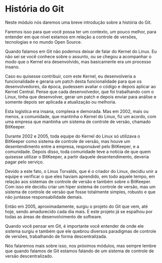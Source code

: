 # História do Git

Neste módulo nós daremos uma breve introdução sobre a história do Git.

Faremos isso para que você possa ter um contexto, um pouco melhor, para entender em que nível estamos em relação a controle de versões, tecnologias e no mundo Open Source.

Quando falamos em Git não podemos deixar de falar do Kernel do Linux. Eu não sei se você conhece sobre o assunto, ou se chegou a acompanhar o modo que o Kernel era desenvolvido, mas basicamente era um processo insano.

Caso eu quisesse contribuir, com este Kernel, eu desenvolveria a funcionalidade e geraria um patch desta funcionalidade para que os desenvolvedores, da época, pudessem avaliar o código e depois aplicar ao Kernel Central. Pense que cada desenvolvedor, que foi trabalhando com o Linux, tinha que desenvolver, gerar um patch e depois enviar para análise e somente depois ser aplicada a atualização ou melhoria.

Esta logística era insana, complexa e demorada. Mas em 2002, mais ou menos, a comunidade, que mantinha o Kernel do Linux, fiz um acordo, com uma empresa que mantinha um sistema de controle de versão, chamado BitKeeper.

Durante 2002 e 2005, toda equipe do Kernel do Linux só utilizava o BitKeeper como sistema de controle de versão, mas houve um desentendimento entre a empresa, responsável pelo BitKeeper, e a comunidade. Depois disso, toda comunidade teve a notícia de que quem quisesse utilizar o BitKeeper, a partir daquele desentendimento, deveria pagar pelo serviço.

Devido a este fato, o Linus Torvalds, que é o criador do Linux, decidiu unir a equipe e verificar o que eles haviam aprendido, em todo aquele tempo, em relação aos sistemas de controle de versão e também sobre o BitKeeper. Com isso ele decidiu criar um hiper sistema de controle de versão, mas um sistema de controle de versão que fosse totalmente simples, robusto e que não juntasse responsabilidade demais.

Então em 2005, aproximadamente, surgiu o projeto do Git que vem, até hoje, sendo amadurecido cada dia mais. E este projeto já se espalhou por todas as áreas de desenvolvimento de software.

Quando você pensar em Git, é importante você entender de onde ele sistema surgiu e também que ele quebrou diversos paradigmas de controle de versões, trabalhando de forma descentralizada.

Nós falaremos mais sobre isso, nos próximos módulos, mas sempre lembre que quando falamos de Git estamos falando de um sistema de controle de versão descentralizado.